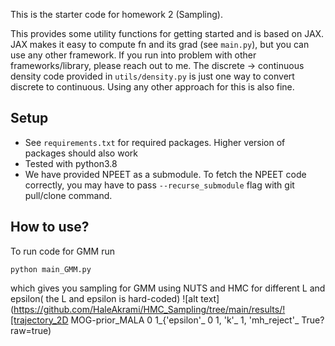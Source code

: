 This is the starter code for homework 2 (Sampling). 

This provides some utility functions for getting started and is based on JAX. 
JAX makes it easy to compute fn and its grad (see `main.py`), but you can use any other framework.
If you run into problem with other frameworks/library, please reach out to me. 
The discrete -> continuous density code provided in `utils/density.py` is just one way to convert discrete to continuous. 
Using any other approach for this is also fine. 

## Setup

- See `requirements.txt` for required packages. Higher version of packages should also work
- Tested with python3.8
- We have provided NPEET as a submodule. To fetch the NPEET code correctly, you may have to pass `--recurse_submodule` flag with git pull/clone command.

## How to use?
To run code for GMM run 
```
python main_GMM.py
```
which gives you sampling for GMM using NUTS and HMC for different L and epsilon( the L and epsilon is hard-coded) 
![alt text](https://github.com/HaleAkrami/HMC_Sampling/tree/main/results/![trajectory_2D MOG-prior_MALA 0 1_{'epsilon'_ 0 1, 'k'_ 1, 'mh_reject'_ True?raw=true)

